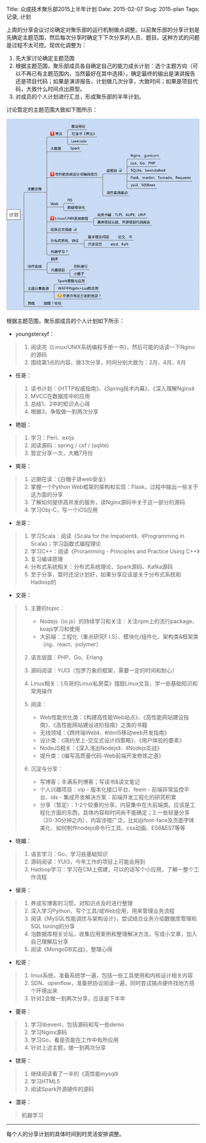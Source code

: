 Title: 众成技术聚乐部2015上半年计划
Date: 2015-02-07
Slug: 2015-plan
Tags: 记录, 计划

上周的分享会议讨论确定对聚乐部的运行机制做点调整。以前聚乐部的分享计划是先确定主题范围，然后每次分享时确定下下次分享的人员、题目。这种方式的问题是过程不太可控。现优化调整为：

1. 先大家讨论确定主题范围
2. 根据主题范围，聚乐部成员各自确定自己的能力成长计划：选个主题方向（可以不再已有主题范围内，当然最好在其中选择），确定最终的输出是演讲报告还是项目代码；如果是演讲报告，计划做几次分享，大致时间；如果是项目代码，大致什么时间点出原型。
3. 对成员的个人计划进行汇总，形成聚乐部的半年计划。

讨论暂定的主题范围大致如下图所示：

![2015-plan-topic](https://raw.githubusercontent.com/HappyTechGroup/HappyTechGroup.github.io/master/upload/pics/2015-plan-topic.png)

根据主题范围，聚乐部成员的个人计划如下所示：

- youngsterxyf：

> 1. 阅读完《Linux/UNIX系统编程手册一书》，然后可能的话读一下Nginx的源码
> 2. 围绕第1点的内容，做3次分享，时间分别大致为：2月、4月、6月

- 任哥：

> 1. 读书计划：《HTTP权威指南》、《Spring技术内幕》、《深入理解Nginx》
> 2. MVCC在数据库中的应用
> 3. 总结1、2中的知识点心得
> 4. 根据3，争取做一到两次分享

- 艳姐：

> 1. 学习：Perl、extjs
> 2. 阅读源码：spring / cxf / (sqlite)
> 3. 暂定分享一次，大概7月份

- 爽哥：

> 1. 近期在读：《白帽子讲web安全》
> 2. 掌握一个Python Web框架的架构和实现：Flask，过程中输出一些关于这方面的分享
> 3. 了解如何提供高并发的服务，读Nginx源码中关于这一部分的源码
> 4. 学习Obj-C，写一个iOS应用

- 龙哥：

> 1. 学习Scala：阅读《Scala for the Impatient》、《Programming in Scala》；学习函数式编程理论
> 2. 学习C++：阅读《Proramming - Principles and Practice Using C++》
> 3. 复习编译原理
> 4. 分布式系统相关：分布式系统理论、Spark源码、Kafka源码
> 5. 至于分享，暂时还没计划好，如果分享应该是关于分布式系统和Hadoop的

- 文哥：

> 1. 主要的topic：
>    - Nodejs（io.js）的持续学习和关注：关注npm上的流行package、koajs学习和使用
>    - 大前端：工程化（重点研究F.I.S）、模块化/组件化、架构类&框架类（ng、react、polymer）
>
> 2. 语言层面：PHP、Go、Erlang
>
> 3. 源码阅读：YUI3（包罗万象的框架，需要一定的时间和耐心）
>
> 4. Linux相关：《鸟哥的Linux私房菜》摆脱Linux文盲，学一些基础知识和常用操作
>
> 5. 阅读：
>    - Web性能优化类：《构建高性能Web站点》、《高性能网站建设指南》、《高性能网站建设进阶指南》之类的书籍
>    - 无线领域：《跨终端Web》、《html5移动web开发指南》
>    - 设计类：《简约至上-交互式设计四策略》、《用户体验的要素》
>    - NodeJS相关：《深入浅出Nodejs》、《Nodejs实战》
>    - 提升类：《编写高质量代码-Web前端开发修炼之道》
>
> 6. 沉淀与分享：
>    - 写博客；丰满系列博客；写读书&读文笔记
>    - 个人兴趣项目：vip - 版本化接口平台、feem - 前端异常监控平台、ids - 集成开发解决方案：前端开发工程化的研究积累
>    - 分享（暂定）：1-2个较重的分享，内容集中在大前端类。应该是工程化方面的东西，具体内容和时间尚不能确定；2.一些轻量分享（20-30分钟之内），内容涉猎广泛，比如@font-face及页面字体美化、如何制作nodejs命令行工具、css动画、ES6&ES7等等

- 晓媚：

> 1. 语言学习：Go，学习些基础知识
> 2. 源码阅读：YUI3，今年工作的项目上可能会用到
> 3. Hadoop学习：学习在CM上搭建，可以的话写个小应用，了解一整个工作流程

- 侯哥：

> 1. 养成写博客的习惯，对知识点及时进行整理
> 2. 深入学习Python，写个工具/或Web应用，用来管理业务流程
> 3. 阅读《MySQL性能调优与架构设计》，尝试结合业务介绍数据库管理和SQL tuning的分享
> 4. 泡数据库相关论坛，收集应用案例和整理解决方法，写成小文章，加入自己理解后分享
> 5. 阅读《MongoDB实战》，整理心得

- 松哥：

> 1. linux系统，准备系统学一遍，包括一些工具使用和内核设计相关内容
> 2. SDN、openflow，准备把协议阅读一遍，同时尝试搞点硬件找地方搭个环境出来
> 3. 针对2会做一到两次分享，应该是下半年

- 蕾哥：

> 1. 学习libevent，包括源码和写一些demo
> 2. 学习Nginx源码
> 3. 学习Go，看是否能在工作中有所应用
> 4. 针对上述主题，做一到两次分享

- 镔哥：

> 1. 继续阅读看了一半的《高性能mysql》
> 2. 学习HTML5
> 3. 阅读Spark开源硬件的源码

- 潜哥：

> 机器学习

------

每个人的分享计划的具体时间到时灵活安排调整。
